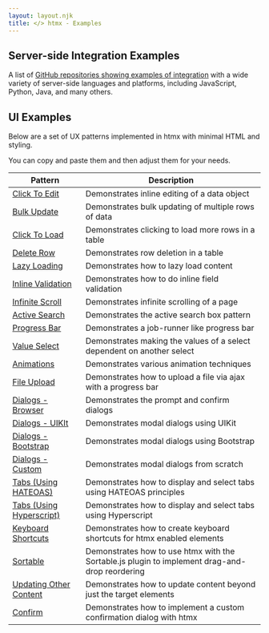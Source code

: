 ```yaml
---
layout: layout.njk
title: </> htmx - Examples
---
```


## Server-side Integration Examples

A list of [GitHub repositories showing examples of integration](/server-examples) with a wide variety of
server-side languages and platforms, including JavaScript, Python, Java, and many others.

## UI Examples

Below are a set of UX patterns implemented in htmx with minimal HTML and styling.

You can copy and paste them and then adjust them for your needs.

| Pattern | Description |
|-----------|-------------|
| [Click To Edit](/examples/click-to-edit) | Demonstrates inline editing of a data object
| [Bulk Update](/examples/bulk-update) | Demonstrates bulk updating of multiple rows of data
| [Click To Load](/examples/click-to-load) | Demonstrates clicking to load more rows in a table
| [Delete Row](/examples/delete-row) | Demonstrates row deletion in a table
| [Lazy Loading](/examples/lazy-load) | Demonstrates how to lazy load content
| [Inline Validation](/examples/inline-validation) | Demonstrates how to do inline field validation
| [Infinite Scroll](/examples/infinite-scroll) | Demonstrates infinite scrolling of a page
| [Active Search](/examples/active-search) | Demonstrates the active search box pattern
| [Progress Bar](/examples/progress-bar) | Demonstrates a job-runner like progress bar
| [Value Select](/examples/value-select) | Demonstrates making the values of a select dependent on another select
| [Animations](/examples/animations) | Demonstrates various animation techniques
| [File Upload](/examples/file-upload) | Demonstrates how to upload a file via ajax with a progress bar
| [Dialogs - Browser](/examples/dialogs) | Demonstrates the prompt and confirm dialogs
| [Dialogs - UIKIt](/examples/modal-uikit) | Demonstrates modal dialogs using UIKit
| [Dialogs - Bootstrap](/examples/modal-bootstrap) | Demonstrates modal dialogs using Bootstrap
| [Dialogs - Custom](/examples/modal-custom) | Demonstrates modal dialogs from scratch
| [Tabs (Using HATEOAS)](/examples/tabs-hateoas) | Demonstrates how to display and select tabs using HATEOAS principles
| [Tabs (Using Hyperscript)](/examples/tabs-hyperscript) | Demonstrates how to display and select tabs using Hyperscript
| [Keyboard Shortcuts](/examples/keyboard-shortcuts) | Demonstrates how to create keyboard shortcuts for htmx enabled elements
| [Sortable](/examples/sortable) | Demonstrates how to use htmx with the Sortable.js plugin to implement drag-and-drop reordering
| [Updating Other Content](/examples/update-other-content) | Demonstrates how to update content beyond just the target elements
| [Confirm](/examples/confirm) | Demonstrates how to implement a custom confirmation dialog with htmx
